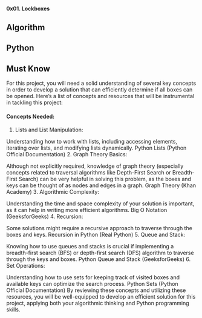#### 0x01. Lockboxes
## Algorithm
## Python
## Must Know
For this project, you will need a solid understanding of several key concepts in order to develop a solution that can efficiently determine if all boxes can be opened. Here’s a list of concepts and resources that will be instrumental in tackling this project:

#### Concepts Needed:
1. Lists and List Manipulation:

Understanding how to work with lists, including accessing elements, iterating over lists, and modifying lists dynamically.
Python Lists (Python Official Documentation)
2. Graph Theory Basics:

Although not explicitly required, knowledge of graph theory (especially concepts related to traversal algorithms like Depth-First Search or Breadth-First Search) can be very helpful in solving this problem, as the boxes and keys can be thought of as nodes and edges in a graph.
Graph Theory (Khan Academy)
3. Algorithmic Complexity:

Understanding the time and space complexity of your solution is important, as it can help in writing more efficient algorithms.
Big O Notation (GeeksforGeeks)
4. Recursion:

Some solutions might require a recursive approach to traverse through the boxes and keys.
Recursion in Python (Real Python)
5. Queue and Stack:

Knowing how to use queues and stacks is crucial if implementing a breadth-first search (BFS) or depth-first search (DFS) algorithm to traverse through the keys and boxes.
Python Queue and Stack (GeeksforGeeks)
6. Set Operations:

Understanding how to use sets for keeping track of visited boxes and available keys can optimize the search process.
Python Sets (Python Official Documentation)
By reviewing these concepts and utilizing these resources, you will be well-equipped to develop an efficient solution for this project, applying both your algorithmic thinking and Python programming skills.
